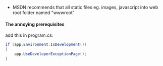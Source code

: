 
- MSDN recommends that all static files eg. images, javascript into web root folder named "wwwroot"

#### The annoying prerequisites
add this in program.cs:
```c#
if (app.Environment.IsDevelopment())
{
    app.UseDeveloperExceptionPage();
}
```
